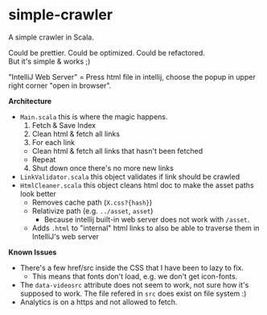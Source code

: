 # simple-crawler
A simple crawler in Scala.

Could be prettier. Could be optimized. Could be refactored.  
But it's simple & works ;)

"IntelliJ Web Server" = Press html file in intellij, choose the popup in upper right corner "open in browser".

**Architecture**
- `Main.scala` this is where the magic happens.
  1. Fetch & Save Index
  2. Clean html & fetch all links
  3. For each link
    - Clean html & fetch all links that hasn't been fetched
    - Repeat
  4. Shut down once there's no more new links
- `LinkValidator.scala` this object validates if link should be crawled
- `HtmlCleaner.scala` this object cleans html doc to make the asset paths look better
  - Removes cache path (`X.css?{hash}`)
  - Relativize path (e.g. `../asset`, `asset`)
    - Because intellij built-in web server does not work with `/asset`.
  - Adds `.html` to "internal" html links to also be able to traverse them in IntelliJ's web server

**Known Issues**
- There's a few href/src inside the CSS that I have been to lazy to fix.
    - This means that fonts don't load, e.g. we don't get icon-fonts.
- The `data-videosrc` attribute does not seem to work, not sure how it's supposed to work. The file refered in `src` does exist on file system :)
- Analytics is on a https and not allowed to fetch.
